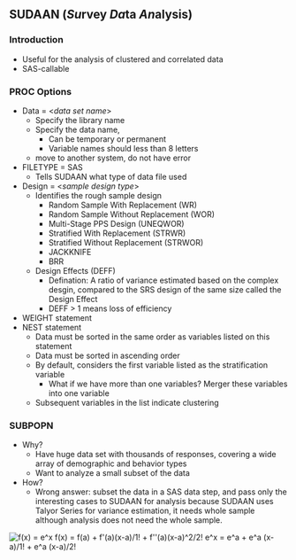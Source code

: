 
## SUDAAN (*Su*rvey *Da*ta *An*alysis)
### Introduction
- Useful for the analysis of clustered and correlated data
- SAS-callable
### PROC Options
- Data = \<*data set name*\>
  - Specify the library name
  - Specify the data name, 
    - Can be temporary or permanent
    - Variable names should less than 8 letters
  - move to another system, do not have error
- FILETYPE = SAS
  - Tells SUDAAN what type of data file used
- Design = \<*sample design type*\>
  - Identifies the rough sample design
    - Random Sample With Replacement (WR)
    - Random Sample Without Replacement (WOR)
    - Multi-Stage PPS Design (UNEQWOR)
    - Stratified With Replacement (STRWR)
    - Stratified Without Replacement (STRWOR)
    - JACKKNIFE
    - BRR
  - Design Effects (DEFF)
    - Defination: A ratio of variance estimated based on the complex desgin, compared to the SRS design of the same size called the Design Effect
    - DEFF > 1 means loss of efficiency
- WEIGHT statement
- NEST statement
  - Data must be sorted in the same order as variables listed on this statement
  - Data must be sorted in ascending order
  - By default, considers the first variable listed as the stratification variable
    - What if we have more than one variables? Merger these variables into one variable
  - Subsequent variables in the list indicate clustering
### SUBPOPN
- Why?
  - Have huge data set with thousands of responses, covering a wide array of demographic and behavior types
  - Want to analyze a small subset of the data
- How?
  - Wrong answer: subset the data in a SAS data step, and pass only the interesting cases to SUDAAN for analysis because SUDAAN uses Talyor Series for variance estimation, it needs whole sample although analysis does not need the whole sample.

<img src="https://latex.codecogs.com/gif.latex?f(x)&space;=&space;e^x&space;f(x)&space;=&space;f(a)&space;&plus;&space;f'(a)(x-a)/1!&space;&plus;&space;f''(a)(x-a)^2/2!&space;e^x&space;=&space;e^a&space;&plus;&space;e^a&space;(x-a)/1!&space;&plus;&space;e^a&space;(x-a)/2!" title="f(x) = e^x f(x) = f(a) + f'(a)(x-a)/1! + f''(a)(x-a)^2/2! e^x = e^a + e^a (x-a)/1! + e^a (x-a)/2!" />

